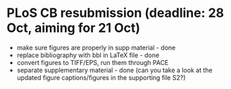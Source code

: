 # PLoS CB resubmission (deadline: 28 Oct, aiming for 21 Oct)

- make sure figures are properly in supp material - done
- replace bibliography with bbl in LaTeX file - done
- convert figures to TIFF/EPS, run them through PACE
- separate supplementary material - done (can you take a look at the updated figure captions/figures in the supporting file S2?)
